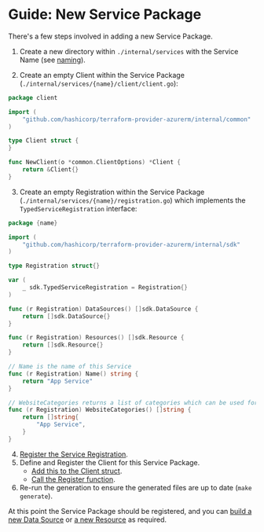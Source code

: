 # Guide: New Service Package

There's a few steps involved in adding a new Service Package.

1. Create a new directory within `./internal/services` with the Service Name (see [naming](reference-naming.md)).

2. Create an empty Client within the Service Package (`./internal/services/{name}/client/client.go`):

```go
package client

import (
	"github.com/hashicorp/terraform-provider-azurerm/internal/common"
)

type Client struct {
}

func NewClient(o *common.ClientOptions) *Client {
	return &Client{}
}
```

3. Create an empty Registration within the Service Package (`./internal/services/{name}/registration.go`) which implements the `TypedServiceRegistration` interface:

```go
package {name}

import (
	"github.com/hashicorp/terraform-provider-azurerm/internal/sdk"
)

type Registration struct{}

var (
	_ sdk.TypedServiceRegistration = Registration{}
)

func (r Registration) DataSources() []sdk.DataSource {
	return []sdk.DataSource{}
}

func (r Registration) Resources() []sdk.Resource {
	return []sdk.Resource{}
}

// Name is the name of this Service
func (r Registration) Name() string {
	return "App Service"
}

// WebsiteCategories returns a list of categories which can be used for the sidebar
func (r Registration) WebsiteCategories() []string {
	return []string{
		"App Service",
	}
}
```

4. [Register the Service Registration](https://github.com/hashicorp/terraform-provider-azurerm/blob/2ff15cca48adc7315f67d8b653409e621963ca64/internal/provider/services.go#L109-L118).
5. Define and Register the Client for this Service Package.
   * [Add this to the Client struct](https://github.com/hashicorp/terraform-provider-azurerm/blob/2ff15cca48adc7315f67d8b653409e621963ca64/internal/clients/client.go#L118-L120).
   * [Call the Register function](https://github.com/hashicorp/terraform-provider-azurerm/blob/2ff15cca48adc7315f67d8b653409e621963ca64/internal/clients/client.go#L221-L234).
6. Re-run the generation to ensure the generated files are up to date (`make generate`).

At this point the Service Package should be registered, and you can [build a new Data Source](guide-new-data-source.md) or [a new Resource](guide-new-resource.md) as required.
